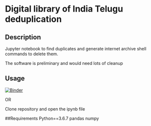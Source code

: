 # Digital library of India Telugu deduplication


## Description
Jupyter notebook  to find duplicates and generate internet archive shell commands to delete them.

The software is preliminary and would need lots of cleanup

## Usage

[![Binder](https://mybinder.org/badge_logo.svg)](https://mybinder.org/v2/gh/arjunaraoc/Deduplicate-DLI/7a7a37e)

OR


Clone repository and open the ipynb file


##Requirements
Python==3.6.7
pandas
numpy







